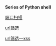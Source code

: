 **Series of Python shell**

[端口扫描](https://github.com/FarFromBeing/Python/blob/master/%E8%84%9A%E6%9C%AC%E9%9B%86/PortScan.py)

[url筛选](https://github.com/FarFromBeing/Python/blob/master/%E8%84%9A%E6%9C%AC%E9%9B%86/test.py)

[url筛选—xss](https://github.com/FarFromBeing/Python/blob/master/%E8%84%9A%E6%9C%AC%E9%9B%86/XSStest.py)
